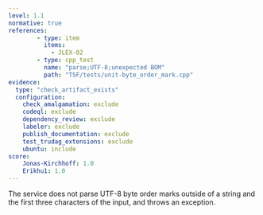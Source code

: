```yaml
---
level: 1.1
normative: true
references:
        - type: item
          items:
            - JLEX-02
        - type: cpp_test
          name: "parse;UTF-8;unexpected BOM"
          path: "TSF/tests/unit-byte_order_mark.cpp"
evidence:
  type: "check_artifact_exists"
  configuration:
    check_amalgamation: exclude
    codeql: exclude
    dependency_review: exclude
    labeler: exclude
    publish_documentation: exclude
    test_trudag_extensions: exclude
    ubuntu: include
score:
    Jonas-Kirchhoff: 1.0
    Erikhu1: 1.0
---
```


The service does not parse UTF-8 byte order marks outside of a string and the first three characters of the input, and throws an exception.
